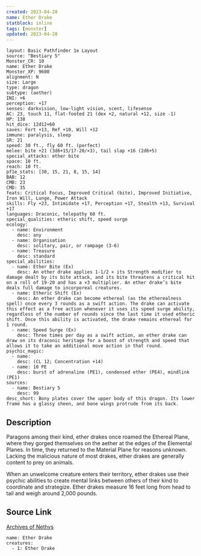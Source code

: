 ```yaml
---
created: 2023-04-28
name: Ether Drake
statblock: inline
tags: [monster]
updated: 2023-04-28
---
```

```statblock
layout: Basic Pathfinder 1e Layout
source: "Bestiary 5"
Monster_CR: 10
name: Ether Drake
Monster_XP: 9600
alignment: N
size: Large
type: dragon
subtype: (aether)
INI: +6
perception: +17
senses: darkvision, low-light vision, scent, lifesense
AC: 23, touch 11, flat-footed 21 (dex +2, natural +12, size -1)
HP: 138
hit_dice: 12d12+60
saves: Fort +13, Ref +10, Will +12
immune: paralysis, sleep
SR: 21
speed: 30 ft., fly 60 ft. (perfect)
melee: bite +21 (3d6+15/17-20/×3), tail slap +16 (2d6+5)
special_attacks: ether bite
space: 10 ft.
reach: 10 ft.
pf1e_stats: [30, 15, 21, 8, 15, 14]
BAB: 12
CMB: 23
CMD: 35
feats: Critical Focus, Improved Critical (bite), Improved Initiative, Iron Will, Lunge, Power Attack
skills: Fly +23, Intimidate +17, Perception +17, Stealth +13, Survival +17
languages: Draconic, telepathy 60 ft.
special_qualities: etheric shift, speed surge
ecology:
  - name: Environment
    desc: any
  - name: Organisation
    desc: solitary, pair, or rampage (3-6)
  - name: Treasure
    desc: standard
special_abilities:
  - name: Ether Bite (Ex)
    desc: An ether drake applies 1-1/2 × its Strength modifier to damage dealt by its bite attack, and its bite threatens a critical hit on a roll of 19-20 and has a ×3 multiplier. An ether drake’s bite deals full damage to incorporeal creatures.
  - name: Etheric Shift (Ex)
    desc: An ether drake can become ethereal (as the etherealness spell) once every 3 rounds as a swift action. The drake can activate this effect as a free action whenever it uses its speed surge ability, regardless of the number of rounds since the last time it used etheric shift. Once this ability is activated, the drake remains ethereal for 1 round.
  - name: Speed Surge (Ex)
    desc: Three times per day as a swift action, an ether drake can draw on its draconic heritage for a boost of strength and speed that allows it to take an additional move action in that round.
psychic_magic:
  - name:
    desc: (CL 12; Concentration +14)
  - name: 10 PE
    desc: burst of adrenaline (PE1), condensed ether (PE4), mindlink (PE1)
sources:
  - name: Bestiary 5
    desc: 99
desc_short: Bony plates cover the upper body of this dragon. Its lower frame has a glassy sheen, and bone wings protrude from its back.
```
## Description
Paragons among their kind, ether drakes once roamed the Ethereal Plane, where they gorged themselves on the aether at the edges of the Elemental Planes. In time, they returned to the Material Plane for reasons unknown. Lacking the malicious nature of most drakes, ether drakes are generally content to prey on animals.

When an unwelcome creature enters their territory, ether drakes use their psychic abilities to create mental links between others of their kind to coordinate and strategize. Ether drakes measure 16 feet long from head to tail and weigh around 2,000 pounds.
## Source Link
[Archives of Nethys](https://aonprd.com/MonsterDisplay.aspx?ItemName=Ether%20Drake)
```encounter-table
name: Ether Drake
creatures:
  - 1: Ether Drake
```
